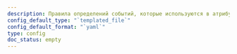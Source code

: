 ```yaml
---
description: Правила определений событий, которые используются в атрибуции и воронке
config_default_type: "`templated_file`"
config_default_format: "`yaml`"
type: config
doc_status: empty
---
```


